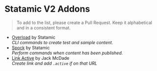 # Statamic V2 Addons

> To add to the list, please create a Pull Request. Keep it alphabetical and in a consistent format.

- [Overload](https://github.com/statamic/overload) by Statamic  
  _CLI commands to create test and sample content._
- [Spock](https://github.com/statamic/spock) by Statamic  
  _Perform commands when content has been published._
- [Link Active](https://github.com/jackmcdade/statamic-link-active) by Jack McDade  
  _Create link and add `.active` if on that URL_
